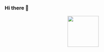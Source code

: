 ### Hi there 👋

<div id="header" align="center">
  <img   src="https://media.giphy.com/media/v1.Y2lkPTc5MGI3NjExYml4dTB2MDM5NGU5NmZmc2RvMHJnOHpza3Rna3k3NWF5Nno3OG5keCZlcD12MV9pbnRlcm5hbF9naWZfYnlfaWQmY3Q9Zw/3WW4Zm1F2MeoU/giphy.gif" width="100"/>
</div>


<!--
**AlexaH88/AlexaH88** is a ✨ _special_ ✨ repository because its `README.md` (this file) appears on your GitHub profile.

Here are some ideas to get you started:

- 🔭 I’m currently working on ...
- 🌱 I’m currently learning ...
- 👯 I’m looking to collaborate on ...
- 🤔 I’m looking for help with ...
- 💬 Ask me about ...
- 📫 How to reach me: ...
- 😄 Pronouns: ...
- ⚡ Fun fact: ...
-->

